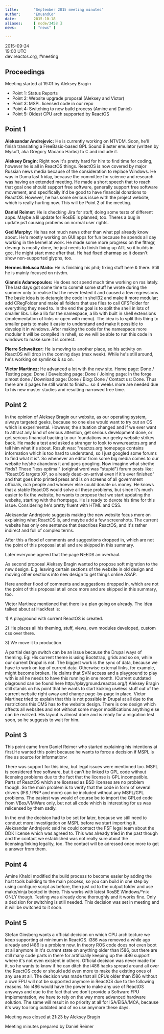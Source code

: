 ```yaml
---
title:       "September 2015 meeting minutes"
author:      "EmuandCo"
date:        2015-10-18
aliases:     [ node/3458 ]
news:        [ "news" ]

---
```


<p>2015-09-24<br />
	19:00 UTC<br />
	dev.reactos.org, #meeting</p>
<h2>Proceedings</h2>
<p>Meeting started at 19:01 by Aleksey Bragin</p>
<ul>
    <li>Point 1: Status Reports</li>
    <li>Point 2: Website upgrade proposal (Aleksey and Victor)</li>
    <li>Point 3: MSPL licensed code in our repo</li>
    <li>Point 4: Switching to new build process (Amine and Daniel)</li>
    <li>Point 5: Oldest CPU arch supported by ReactOS</li>
</ul>

<h2>Point 1</h2>

<p><b>Aleksandar Andrejevic:</b> He is currently working on NTVDM. Soon, he'll finish translating a FreeBasic-based GPL Sound Blaster emulator (written by Mysoft, aka Gregory Macario Harbs) to C and include it.</p>

<p><b>Aleksey Bragin:</b> Right now it's pretty hard for him to find time for coding, however he is all in ReactOS things. ReactOS is now covered by major Russian news media because of the consideration to replace Windows. He was in Duma last friday, because the committee for science and research was having an extended meeting. He made a short speech that to reach that goal one should support free software, generally support free software movement, and specifically it'd be good to have financial donations to ReactOS. However, he has some serious issue with the project website, which is really hurting now. This will be Point 2 of the meeting.</p>

<p><b>Daniel Reimer:</b> He is checking Jira for stuff, doing some tests of different apps. Maybe a lil update for RosBE is planned, too. Theres a bug in update.ps1 causing probems on normal user rights.</p>

<p><b>Ged Murphy:</b> He has not much news other than what ppl already know about. He's mostly working on GUI apps for fun because he spends all day working in the kernel at work. He made some more progress on the fltmgr, devmgr is mostly done, he just needs to finish fixing up ATL so it builds in gcc. He might start mmc after that. He had fixed charmap so it doesn't show non-supported glyphs, too.</p>

<p><b>Hermes Belusca Maito:</b> He is finishing his phd; fixing stuff here & there. Still he is mainly focused on ntvdm.</p>

<p><b>Giannis Adamopoulos:</b> He does not spend much time working on ros lately. The last days got some time to commit some stuff he wrote during the summer only to realise that he never tested it and caused a few regressions. The basic idea is to detangle the code in shell32 and make it more modular; add CRegFolder and make all folders that use files to call CFSFolder for everything they need to. In the end the goal is to split the shell in lots of smaller libs. Like a lib for the namespace, a lib with built in shell extensions (implementation of links or open with menu). The idea is to split this thing to smaller parts to make it easier to understand and make it possible to develop it in windows. After making the code for the namespace more modular it will be compiled in rshell, so we will be able to run this code in windows to make sure it is correct.</p>

<p><b>Pierre Schweitzer:</b> He is moving to another place, so his activity on ReactOS will drop in the coming days (max week). While he's still around, he's working on symlinks & so on.</p>

<p><b>Victor Martinez:</b> He advanced a lot with the new site. Home page: Done / Testing page: Done / Developing page: Done / Joining page: In the forge almost done / Download page: Done /  Blog: Done / Contact us: Done. Thus there are 4 pages he still wants to finish... so 4 weeks more are needed due to his new master studies and resulting narrowed free time.</p>

<h2>Point 2</h2>
<p>In the opinion of Aleksey Bragin our website, as our operating system, always targeted geeks, because no one else would want to try out an OS which is experimental. However, the situation changed and if we ever want to attract any kind of serious attention, get serious development done, or get serious financial backing to our foundations our geeky website strikes back. He made a test and asked a stranger to look to www.reactos.org and tell him what it's about. Result was: "reactos.org homepage contains information which is too hard to understand, so I just googled some forums to find what it is". So whenever an editor from some big media comes to our website he/she abandons it and goes googling. Now imagine what she/he finds? Those "less optimal" (original word was "stupid") forum posts like: "ReactOS targets XP, so already dead-on-arrival even if it's ever finished" and that goes into printed press and is on screens of all government officials, rich people and whoever else could donate us money. He knows that a stable ReactOS would solve all these problems, but since it's much easier to fix the website, he wants to propose that we start updating the website, starting with the frontpage. He is ready to devote his time for this issue. Considering he's pretty fluent with HTML and CSS.</p>
<p>Aleksandar Andrejevic suggests making the new website focus more on explaining what ReactOS is, and maybe add a few screenshots. The current website has only one sentence that describes ReactOS, and it's rather indirect and full of complex terms.</p>
<p>After this a flood of comments and suggestions dropped in, which are not the point of this proposal at all and are skipped in this summary.</p>
<p>Later everyone agreed that the page NEEDS an overhaul.</p>
<p>As second proposal Aleksey Bragin wanted to propose soft migration to the new design. E.g. leaving certain sections of the website in old design and moving other sections into new design to get things online ASAP.</p>
<p>Here another flood of comments and suggestions dropped in, which are not the point of this proposal at all once more and are skipped in this summary, too.</p>
<p>Victor Martinez mentioned that there is a plan going on already. The Idea talked about at Hackfest is:</p>
<p>1) A playground with current ReactOS is created.</p>
<p>2) He places all his theming, stuff, views, own modules developed, custom css over there.</p>
<p>3) We move it to production.</p>
<p>A partial design switch can be an issue because the Drupal ways of theming. Eg: His current theme is using Bootstrap, grids and so on, while our current Drupal is not. The biggest work is the sync of data, because we have to work on top of current data. Otherwise external links, for example, might become broken. He claims that SVN access and a playground to play with is all he needs to have this running in one month. (Current outdated plaground can be found here http://playground.reactos.org/) Aleksey Bragin still stands on his point that he wants to start kicking useless stuff out of the current website right away and change page-by-page in place. Victor Martinez tried to explain that this is not possible in Drupal at all due to the restrictions this CMS has to the website design. There is one design which affects all websites and not without some mayor modifications anything else can be realized. His layout is almost done and is ready for a migration test soon, so he suggests to wait for him.</p>

<h2>Point 3</h2>
<p>This point came from Daniel Reimer who started explaining his intentions at first.He wanted this point because he wants to force a decision if MSPL is fine as source for information<<integration in the ROS tree. Some say yes, some say no, but the reasoning behind it was nothing to be happy with yet. If you look at VirtualBox code from Oracle, they even relicensed the code they "lend" from the DDK examples etc. He thinks if this is legal and fine, we should take as much as we can. This code is 100% fine and we could use it instead of reinventing the wheel again and again which is less good with our recent manpower. And of course we can use it for debugging if the stuff does not work yet, because then we know for sure that it's ROS' fault and thus reach beta earlier maybe. He doesn't wanna hear now that it's evil because it's not *GPL Stallmanism or something like that, he wants opinions and maybe some legal stuff to investigate.</p>
<p>There was support for this idea, but legal issues were mentioned too. MSPL is considered free software, but it can't be linked to GPL code without licensing problems due to the fact that the license is GPL incompatible. Parts of ReactOS which are licensed as BSD licenses are no problem though. So the main problem is to verify that the code in form of several drivers (IFS / PNP and more) can be included without any MSPL/GPL problems. The easiest way would of course be to import the GPLed code from VBox/VMWare only, but not all code which is interesting for us was relicensed by them sadly.</p>
<p>In the end the decision had to be set for later, because we still need to conduct more investigation on MSPL before we start importing it. Aleksandar Andrejevic said he could contact the FSF legal team about the DDK license which was agreed to. This was already tried in the past though and the contact we established was not really sure about the licensing/linking legality, too. The contact will be adressed once more to get a answer from them.</p>

<h2>Point 4</h2>
<p>Amine Khaldi modified the build process to become easier by adding the host tools building to the main process, so you can build in one step by using configure script as before, then just cd to the output folder and use make/ninja bootcd in there. This works with latest RosBE Windows/*nix ONLY though. Testing was already done thoroughly and it works fine. Only a decision for switching is still needed. This decision was set in meeting and it will be switched to it soon.</p>

<h2>Point 5</h2>
<p>Stefan Ginsberg wants a official decision on which CPU architecture we keep supporting at minimum in ReactOS. i386 was removed a while ago already and i486 is a problem now. In theory ROS code does not even boot at all anymore in it's current state on anything older than i586, but there are still many code parts in there for artificially keeping up the i486 support where it's not even existent in others. Official decision was never made for it, so he wants to know if he can ditch the i486 hacks spread around all over the ReactOS code or should add even more to make the existing ones of any use at all. The decision was made that all CPUs older than i586 without a own FPU will not be supported anymore in ReactOS due to the following reasons. No i486 would have the power to make any use of ReactOS anyways and due to the fact that we don't provide a Software FPU implementation, we have to rely on the way more advanced hardware solution. The same will result in no priority at all for ISA/EISA/MCA, because it's way too long outdated and of no use anymore these days.</p>

<p>Meeting was closed at 21:23 by Aleksey Bragin</p>
<p>Meeting minutes prepared by Daniel Reimer</p>

